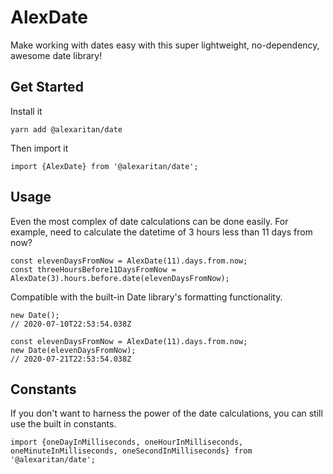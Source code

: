 # AlexDate
Make working with dates easy with this super lightweight, no-dependency, awesome date library!

## Get Started
Install it

`yarn add @alexaritan/date`

Then import it

`import {AlexDate} from '@alexaritan/date';`

## Usage

Even the most complex of date calculations can be done easily. For example, need to calculate the datetime of 3 hours less than 11 days from now?

```
const elevenDaysFromNow = AlexDate(11).days.from.now;
const threeHoursBefore11DaysFromNow = AlexDate(3).hours.before.date(elevenDaysFromNow);
```

Compatible with the built-in Date library's formatting functionality.

```
new Date();
// 2020-07-10T22:53:54.038Z

const elevenDaysFromNow = AlexDate(11).days.from.now;
new Date(elevenDaysFromNow);
// 2020-07-21T22:53:54.038Z
```

## Constants
If you don't want to harness the power of the date calculations, you can still use the built in constants.

`import {oneDayInMilliseconds, oneHourInMilliseconds, oneMinuteInMilliseconds, oneSecondInMilliseconds} from '@alexaritan/date';`